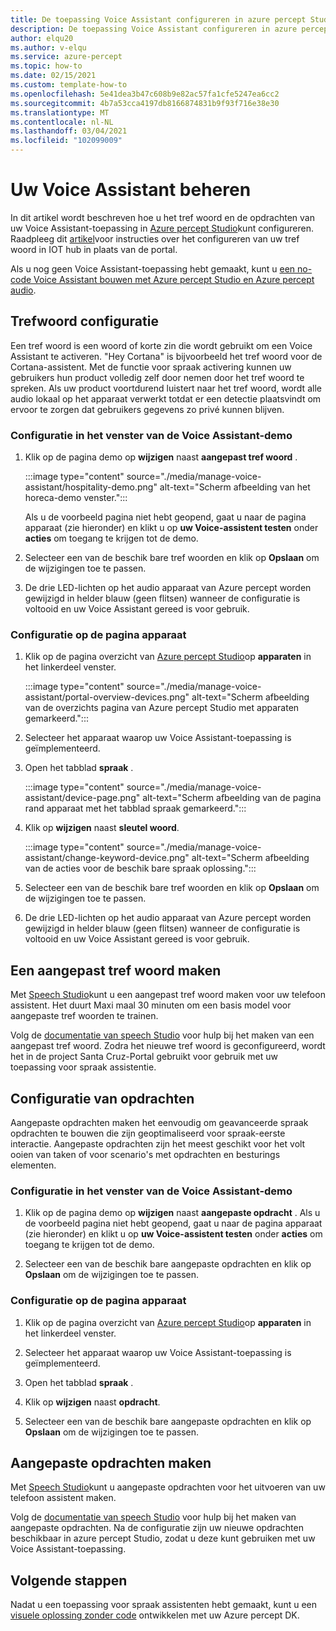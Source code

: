 ```yaml
---
title: De toepassing Voice Assistant configureren in azure percept Studio
description: De toepassing Voice Assistant configureren in azure percept Studio
author: elqu20
ms.author: v-elqu
ms.service: azure-percept
ms.topic: how-to
ms.date: 02/15/2021
ms.custom: template-how-to
ms.openlocfilehash: 5e41dea3b47c608b9e82ac57fa1cfe5247ea6cc2
ms.sourcegitcommit: 4b7a53cca4197db8166874831b9f93f716e38e30
ms.translationtype: MT
ms.contentlocale: nl-NL
ms.lasthandoff: 03/04/2021
ms.locfileid: "102099009"
---
```

# <a name="managing-your-voice-assistant"></a>Uw Voice Assistant beheren

In dit artikel wordt beschreven hoe u het tref woord en de opdrachten van uw Voice Assistant-toepassing in [Azure percept Studio](https://go.microsoft.com/fwlink/?linkid=2135819)kunt configureren. Raadpleeg dit [artikel](./how-to-configure-voice-assistant.md)voor instructies over het configureren van uw tref woord in IOT hub in plaats van de portal.

Als u nog geen Voice Assistant-toepassing hebt gemaakt, kunt u [een no-code Voice Assistant bouwen met Azure percept Studio en Azure percept audio](./tutorial-no-code-speech.md).

## <a name="keyword-configuration"></a>Trefwoord configuratie

Een tref woord is een woord of korte zin die wordt gebruikt om een Voice Assistant te activeren. "Hey Cortana" is bijvoorbeeld het tref woord voor de Cortana-assistent. Met de functie voor spraak activering kunnen uw gebruikers hun product volledig zelf door nemen door het tref woord te spreken. Als uw product voortdurend luistert naar het tref woord, wordt alle audio lokaal op het apparaat verwerkt totdat er een detectie plaatsvindt om ervoor te zorgen dat gebruikers gegevens zo privé kunnen blijven.

### <a name="configuration-within-the-voice-assistant-demo-window"></a>Configuratie in het venster van de Voice Assistant-demo

1. Klik op de pagina demo op **wijzigen** naast **aangepast tref woord** .

    :::image type="content" source="./media/manage-voice-assistant/hospitality-demo.png" alt-text="Scherm afbeelding van het horeca-demo venster.":::

    Als u de voorbeeld pagina niet hebt geopend, gaat u naar de pagina apparaat (zie hieronder) en klikt u op **uw Voice-assistent testen** onder **acties** om toegang te krijgen tot de demo.

1. Selecteer een van de beschik bare tref woorden en klik op **Opslaan** om de wijzigingen toe te passen.

1. De drie LED-lichten op het audio apparaat van Azure percept worden gewijzigd in helder blauw (geen flitsen) wanneer de configuratie is voltooid en uw Voice Assistant gereed is voor gebruik.

### <a name="configuration-within-the-device-page"></a>Configuratie op de pagina apparaat

1. Klik op de pagina overzicht van [Azure percept Studio](https://go.microsoft.com/fwlink/?linkid=2135819)op **apparaten** in het linkerdeel venster.

    :::image type="content" source="./media/manage-voice-assistant/portal-overview-devices.png" alt-text="Scherm afbeelding van de overzichts pagina van Azure percept Studio met apparaten gemarkeerd.":::

1. Selecteer het apparaat waarop uw Voice Assistant-toepassing is geïmplementeerd.

1. Open het tabblad **spraak** .

    :::image type="content" source="./media/manage-voice-assistant/device-page.png" alt-text="Scherm afbeelding van de pagina rand apparaat met het tabblad spraak gemarkeerd.":::

1. Klik op **wijzigen** naast **sleutel woord**.

    :::image type="content" source="./media/manage-voice-assistant/change-keyword-device.png" alt-text="Scherm afbeelding van de acties voor de beschik bare spraak oplossing.":::

1. Selecteer een van de beschik bare tref woorden en klik op **Opslaan** om de wijzigingen toe te passen.

1. De drie LED-lichten op het audio apparaat van Azure percept worden gewijzigd in helder blauw (geen flitsen) wanneer de configuratie is voltooid en uw Voice Assistant gereed is voor gebruik.

## <a name="create-a-custom-keyword"></a>Een aangepast tref woord maken

Met [Speech Studio](https://speech.microsoft.com/)kunt u een aangepast tref woord maken voor uw telefoon assistent. Het duurt Maxi maal 30 minuten om een basis model voor aangepaste tref woorden te trainen.

Volg de [documentatie van speech Studio](https://docs.microsoft.com/azure/cognitive-services/speech-service/speech-devices-sdk-create-kws) voor hulp bij het maken van een aangepast tref woord. Zodra het nieuwe tref woord is geconfigureerd, wordt het in de project Santa Cruz-Portal gebruikt voor gebruik met uw toepassing voor spraak assistentie.

## <a name="commands-configuration"></a>Configuratie van opdrachten

Aangepaste opdrachten maken het eenvoudig om geavanceerde spraak opdrachten te bouwen die zijn geoptimaliseerd voor spraak-eerste interactie. Aangepaste opdrachten zijn het meest geschikt voor het volt ooien van taken of voor scenario's met opdrachten en besturings elementen.

### <a name="configuration-within-the-voice-assistant-demo-window"></a>Configuratie in het venster van de Voice Assistant-demo

1. Klik op de pagina demo op **wijzigen** naast **aangepaste opdracht** . Als u de voorbeeld pagina niet hebt geopend, gaat u naar de pagina apparaat (zie hieronder) en klikt u op **uw Voice-assistent testen** onder **acties** om toegang te krijgen tot de demo.

1. Selecteer een van de beschik bare aangepaste opdrachten en klik op **Opslaan** om de wijzigingen toe te passen.

### <a name="configuration-within-the-device-page"></a>Configuratie op de pagina apparaat

1. Klik op de pagina overzicht van [Azure percept Studio](https://go.microsoft.com/fwlink/?linkid=2135819)op **apparaten** in het linkerdeel venster.

1. Selecteer het apparaat waarop uw Voice Assistant-toepassing is geïmplementeerd.

1. Open het tabblad **spraak** .

1. Klik op **wijzigen** naast **opdracht**.

1. Selecteer een van de beschik bare aangepaste opdrachten en klik op **Opslaan** om de wijzigingen toe te passen.

## <a name="create-custom-commands"></a>Aangepaste opdrachten maken

Met [Speech Studio](https://speech.microsoft.com/)kunt u aangepaste opdrachten voor het uitvoeren van uw telefoon assistent maken.

Volg de [documentatie van speech Studio](https://docs.microsoft.com/azure/cognitive-services/speech-service/quickstart-custom-commands-application) voor hulp bij het maken van aangepaste opdrachten. Na de configuratie zijn uw nieuwe opdrachten beschikbaar in azure percept Studio, zodat u deze kunt gebruiken met uw Voice Assistant-toepassing.

## <a name="next-steps"></a>Volgende stappen

Nadat u een toepassing voor spraak assistenten hebt gemaakt, kunt u een [visuele oplossing zonder code](./tutorial-nocode-vision.md) ontwikkelen met uw Azure percept DK.